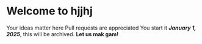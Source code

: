 # Welcome to hjjhj
Your ideas matter here
Pull requests are appreciated
You start it
***January 1, 2025***, this will be archived.
**Let us mak gam!**
